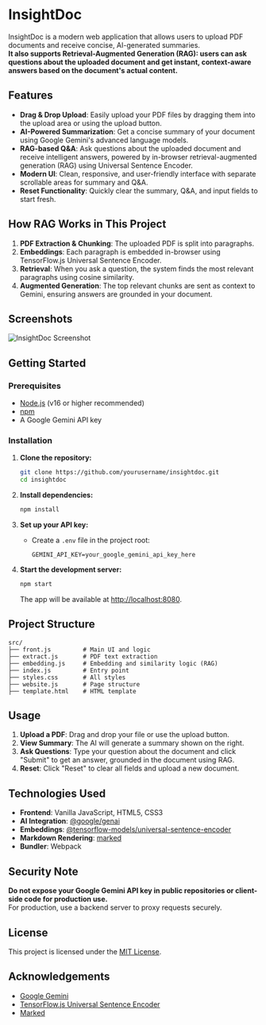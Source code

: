 # InsightDoc

InsightDoc is a modern web application that allows users to upload PDF documents and receive concise, AI-generated summaries.  
**It also supports Retrieval-Augmented Generation (RAG): users can ask questions about the uploaded document and get instant, context-aware answers based on the document's actual content.**

## Features

- **Drag & Drop Upload**: Easily upload your PDF files by dragging them into the upload area or using the upload button.
- **AI-Powered Summarization**: Get a concise summary of your document using Google Gemini's advanced language models.
- **RAG-based Q&A**: Ask questions about the uploaded document and receive intelligent answers, powered by in-browser retrieval-augmented generation (RAG) using Universal Sentence Encoder.
- **Modern UI**: Clean, responsive, and user-friendly interface with separate scrollable areas for summary and Q&A.
- **Reset Functionality**: Quickly clear the summary, Q&A, and input fields to start fresh.

## How RAG Works in This Project

1. **PDF Extraction & Chunking**: The uploaded PDF is split into paragraphs.
2. **Embeddings**: Each paragraph is embedded in-browser using TensorFlow.js Universal Sentence Encoder.
3. **Retrieval**: When you ask a question, the system finds the most relevant paragraphs using cosine similarity.
4. **Augmented Generation**: The top relevant chunks are sent as context to Gemini, ensuring answers are grounded in your document.

## Screenshots

![InsightDoc Screenshot](https://github.com/user-attachments/assets/b84f9d63-01d4-493f-b031-dc2379d09f47)

## Getting Started

### Prerequisites

- [Node.js](https://nodejs.org/) (v16 or higher recommended)
- [npm](https://www.npmjs.com/)
- A Google Gemini API key

### Installation

1. **Clone the repository:**
   ```sh
   git clone https://github.com/yourusername/insightdoc.git
   cd insightdoc
   ```

2. **Install dependencies:**
   ```sh
   npm install
   ```

3. **Set up your API key:**
   - Create a `.env` file in the project root:
     ```
     GEMINI_API_KEY=your_google_gemini_api_key_here
     ```

4. **Start the development server:**
   ```sh
   npm start
   ```
   The app will be available at [http://localhost:8080](http://localhost:8080).

## Project Structure

```
src/
├── front.js         # Main UI and logic
├── extract.js       # PDF text extraction
├── embedding.js     # Embedding and similarity logic (RAG)
├── index.js         # Entry point
├── styles.css       # All styles
├── website.js       # Page structure
├── template.html    # HTML template
```

## Usage

1. **Upload a PDF**: Drag and drop your file or use the upload button.
2. **View Summary**: The AI will generate a summary shown on the right.
3. **Ask Questions**: Type your question about the document and click "Submit" to get an answer, grounded in the document using RAG.
4. **Reset**: Click "Reset" to clear all fields and upload a new document.

## Technologies Used

- **Frontend**: Vanilla JavaScript, HTML5, CSS3
- **AI Integration**: [@google/genai](https://www.npmjs.com/package/@google/genai)
- **Embeddings**: [@tensorflow-models/universal-sentence-encoder](https://www.npmjs.com/package/@tensorflow-models/universal-sentence-encoder)
- **Markdown Rendering**: [marked](https://www.npmjs.com/package/marked)
- **Bundler**: Webpack

## Security Note

**Do not expose your Google Gemini API key in public repositories or client-side code for production use.**  
For production, use a backend server to proxy requests securely.

## License

This project is licensed under the [MIT License](LICENSE).

## Acknowledgements

- [Google Gemini](https://ai.google.dev/)
- [TensorFlow.js Universal Sentence Encoder](https://github.com/tensorflow/tfjs-models/tree/master/universal-sentence-encoder)
- [Marked](https://marked.js.org/)
